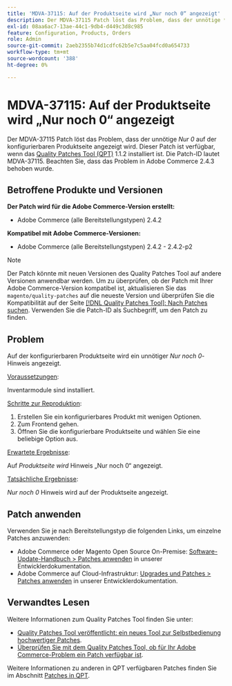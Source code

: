 ```yaml
---
title: 'MDVA-37115: Auf der Produktseite wird „Nur noch 0“ angezeigt'
description: Der MDVA-37115 Patch löst das Problem, dass der unnötige *Nur 0 verbleibende* Hinweis auf der konfigurierbaren Produktseite angezeigt wird. Dieser Patch ist verfügbar, wenn das [Quality Patches Tool (QPT)](/help/announcements/adobe-commerce-announcements/magento-quality-patches-released-new-tool-to-self-serve-quality-patches.md) 1.1.2 installiert ist. Die Patch-ID lautet MDVA-37115. Beachten Sie, dass das Problem in Adobe Commerce 2.4.3 behoben wurde.
exl-id: 08aa6ac7-13ae-44c1-9db4-d449c3d8c985
feature: Configuration, Products, Orders
role: Admin
source-git-commit: 2aeb2355b74d1cdfc62b5e7c5aa04fcd0a654733
workflow-type: tm+mt
source-wordcount: '388'
ht-degree: 0%

---
```


# MDVA-37115: Auf der Produktseite wird „Nur noch 0“ angezeigt

Der MDVA-37115 Patch löst das Problem, dass der unnötige *Nur 0* auf der konfigurierbaren Produktseite angezeigt wird. Dieser Patch ist verfügbar, wenn das [Quality Patches Tool (QPT)](/help/announcements/adobe-commerce-announcements/magento-quality-patches-released-new-tool-to-self-serve-quality-patches.md) 1.1.2 installiert ist. Die Patch-ID lautet MDVA-37115. Beachten Sie, dass das Problem in Adobe Commerce 2.4.3 behoben wurde.

## Betroffene Produkte und Versionen

**Der Patch wird für die Adobe Commerce-Version erstellt:**

* Adobe Commerce (alle Bereitstellungstypen) 2.4.2

**Kompatibel mit Adobe Commerce-Versionen:**

* Adobe Commerce (alle Bereitstellungstypen) 2.4.2 - 2.4.2-p2

>[!NOTE]
>
>Der Patch könnte mit neuen Versionen des Quality Patches Tool auf andere Versionen anwendbar werden. Um zu überprüfen, ob der Patch mit Ihrer Adobe Commerce-Version kompatibel ist, aktualisieren Sie das `magento/quality-patches` auf die neueste Version und überprüfen Sie die Kompatibilität auf der Seite [[!DNL Quality Patches Tool]: Nach Patches suchen](https://experienceleague.adobe.com/tools/commerce-quality-patches/index.html?lang=de). Verwenden Sie die Patch-ID als Suchbegriff, um den Patch zu finden.

## Problem

Auf der konfigurierbaren Produktseite wird ein unnötiger *Nur noch 0*-Hinweis angezeigt.

<u>Voraussetzungen</u>:

Inventarmodule sind installiert.

<u>Schritte zur Reproduktion</u>:

1. Erstellen Sie ein konfigurierbares Produkt mit wenigen Optionen.
1. Zum Frontend gehen.
1. Öffnen Sie die konfigurierbare Produktseite und wählen Sie eine beliebige Option aus.

<u>Erwartete Ergebnisse</u>:

Auf *Produktseite wird* Hinweis „Nur noch 0“ angezeigt.

<u>Tatsächliche Ergebnisse</u>:

*Nur noch 0* Hinweis wird auf der Produktseite angezeigt.

## Patch anwenden

Verwenden Sie je nach Bereitstellungstyp die folgenden Links, um einzelne Patches anzuwenden:

* Adobe Commerce oder Magento Open Source On-Premise: [Software-Update-Handbuch > Patches anwenden](https://experienceleague.adobe.com/de/docs/commerce-operations/tools/quality-patches-tool/usage) in unserer Entwicklerdokumentation.
* Adobe Commerce auf Cloud-Infrastruktur: [Upgrades und Patches > Patches anwenden](https://experienceleague.adobe.com/de/docs/commerce-cloud-service/user-guide/develop/upgrade/apply-patches) in unserer Entwicklerdokumentation.

## Verwandtes Lesen

Weitere Informationen zum Quality Patches Tool finden Sie unter:

* [Quality Patches Tool veröffentlicht: ein neues Tool zur Selbstbedienung hochwertiger Patches](/help/announcements/adobe-commerce-announcements/magento-quality-patches-released-new-tool-to-self-serve-quality-patches.md).
* [Überprüfen Sie mit dem Quality Patches Tool, ob für Ihr Adobe Commerce-Problem ein Patch verfügbar ist](/help/support-tools/patches-available-in-qpt-tool/check-patch-for-magento-issue-with-magento-quality-patches.md).

Weitere Informationen zu anderen in QPT verfügbaren Patches finden Sie im Abschnitt [Patches in QPT](https://support.magento.com/hc/en-us/sections/360010506631-Patches-available-in-MQP-tool-).
